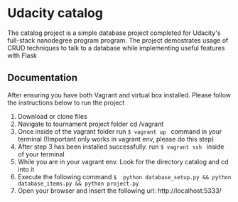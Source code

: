 # Udacity catalog

The catalog project is a simple database project completed for Udacity's full-stack nanodegree program program. The project demostrates usage of CRUD techniques to talk to a database while implementing useful features with Flask

## Documentation



After ensuring you have both Vagrant and virtual box installed. Please follow the instructions below to run the project

1. Download or clone files
1. Navigate to tournament project folder cd /vagrant
1. Once inside of the vagrant folder run ```$ vagrant up ``` command in your terminal (!Important only works in vagrant env, please do this step)
1. After step 3 has been installed successfully. run ```$ vagrant ssh ``` inside of your terminal 
1. While you are in your vagrant env. Look for the directory catalog and cd into it
1. Execute the following command ```$  python database_setup.py && python database_items.py && python project.py ```
1. Open your browser and insert the following url: http://localhost:5333/